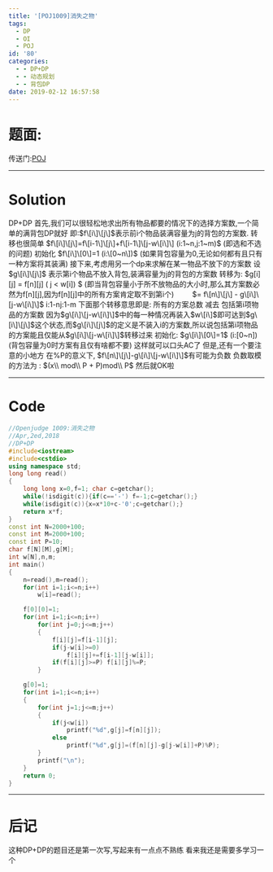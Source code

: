 ```yaml
---
title: '[POJ1009]消失之物'
tags:
  - DP
  - OI
  - POJ
id: '80'
categories:
  - - DP+DP
  - - 动态规划
  - - 背包DP
date: 2019-02-12 16:57:58
---
```


# 题面:

传送门:[POJ](http://poj.openjudge.cn/practice/1009/)

* * *

# Solution

DP+DP 首先,我们可以很轻松地求出所有物品都要的情况下的选择方案数,一个简单的满背包DP就好 即:$f\[i\]\[j\]$表示前i个物品装满容量为j的背包的方案数. 转移也很简单 $f\[i\]\[j\]=f\[i-1\]\[j\]+f\[i-1\]\[j-w\[i\]\] (i:1~n,j:1~m)$ (即选和不选的问题) 初始化 $f\[i\]\[0\]=1 (i:\[0~n\])$ (如果背包容量为0,无论如何都有且只有一种方案将其装满) 接下来,考虑用另一个dp来求解在某一物品不放下的方案数 设 $g\[i\]\[j\]$ 表示第i个物品不放入背包,装满容量为j的背包的方案数 转移为: $g\[i\]\[j\] = f\[n\]\[j\] ( j < w\[i\]) $ (即当背包容量小于所不放物品的大小时,那么其方案数必然为f\[n\]\[j\],因为f\[n\]\[j\]中的所有方案肯定取不到第i个) 　　 $= f\[n\]\[j\] - g\[i\]\[j-w\[i\]\]$ i:1-nj:1-m 下面那个转移意思即是: 所有的方案总数 减去 包括第i项物品的方案数 因为$g\[i\]\[j-w\[i\]\]$中的每一种情况再装入$w\[i\]$即可达到$g\[i\]\[j\]$这个状态,而$g\[i\]\[j\]$的定义是不装入i的方案数,所以说包括第i项物品的方案能且仅能从$g\[i\]\[j-w\[i\]\]$转移过来 初始化: $g\[i\]\[0\]=1$ (i:\[0~n\])(背包容量为0时方案有且仅有啥都不要) 这样就可以口头AC了 但是,还有一个要注意的小地方 在%P的意义下, $f\[n\]\[j\]-g\[i\]\[j-w\[i\]\]$有可能为负数 负数取模的方法为 : $(x\\ mod\\ P + P)mod\\ P$ 然后就OK啦

* * *

# Code

```cpp
//Openjudge 1009:消失之物
//Apr,2ed,2018
//DP+DP
#include<iostream>
#include<cstdio>
using namespace std;
long long read()
{
    long long x=0,f=1; char c=getchar();
    while(!isdigit(c)){if(c=='-') f=-1;c=getchar();}
    while(isdigit(c)){x=x*10+c-'0';c=getchar();}
    return x*f;
}
const int N=2000+100;
const int M=2000+100;
const int P=10;
char f[N][M],g[M];
int w[N],n,m;
int main()
{
    n=read(),m=read();
    for(int i=1;i<=n;i++)
        w[i]=read();

    f[0][0]=1;
    for(int i=1;i<=n;i++)
        for(int j=0;j<=m;j++)
        {
            f[i][j]=f[i-1][j];
            if(j-w[i]>=0)
                f[i][j]+=f[i-1][j-w[i]];
            if(f[i][j]>=P) f[i][j]%=P;
        }

    g[0]=1;
    for(int i=1;i<=n;i++)
    {
        for(int j=1;j<=m;j++)
        {
            if(j<w[i])
                printf("%d",g[j]=f[n][j]);
            else
                printf("%d",g[j]=(f[n][j]-g[j-w[i]]+P)%P);
        }
        printf("\n");
    }
    return 0;
}

```

* * *

# 后记

这种DP+DP的题目还是第一次写,写起来有一点点不熟练 看来我还是需要多学习一个